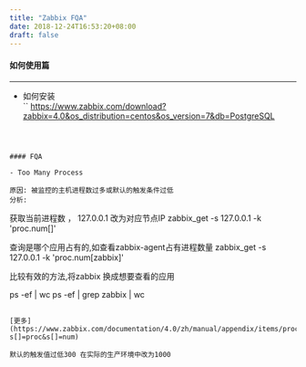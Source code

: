 ```yaml
---
title: "Zabbix FQA"
date: 2018-12-24T16:53:20+08:00
draft: false
---
```

#### 如何使用篇
---
- 如何安装  
``
https://www.zabbix.com/download?zabbix=4.0&os_distribution=centos&os_version=7&db=PostgreSQL
```



#### FQA

- Too Many Process

原因: 被监控的主机进程数过多或默认的触发条件过低 
分析: 

```
获取当前进程数 ， 127.0.0.1 改为对应节点IP
zabbix_get -s 127.0.0.1 -k 'proc.num[]'  

查询是哪个应用占有的,如查看zabbix-agent占有进程数量
zabbix_get -s 127.0.0.1 -k 'proc.num[zabbix]'

比较有效的方法,将zabbix 换成想要查看的应用

ps -ef | wc
ps -ef | grep zabbix | wc  

```

[更多](https://www.zabbix.com/documentation/4.0/zh/manual/appendix/items/proc_mem_num_notes?s[]=proc&s[]=num)

默认的触发值过低300 在实际的生产环境中改为1000

